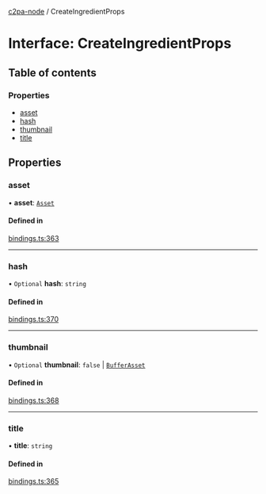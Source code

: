 [c2pa-node](../README.md) / CreateIngredientProps

# Interface: CreateIngredientProps

## Table of contents

### Properties

- [asset](CreateIngredientProps.md#asset)
- [hash](CreateIngredientProps.md#hash)
- [thumbnail](CreateIngredientProps.md#thumbnail)
- [title](CreateIngredientProps.md#title)

## Properties

### asset

• **asset**: [`Asset`](../README.md#asset)

#### Defined in

[bindings.ts:363](https://github.com/contentauth/c2pa-node/blob/796fe3f/js-src/bindings.ts#L363)

___

### hash

• `Optional` **hash**: `string`

#### Defined in

[bindings.ts:370](https://github.com/contentauth/c2pa-node/blob/796fe3f/js-src/bindings.ts#L370)

___

### thumbnail

• `Optional` **thumbnail**: ``false`` \| [`BufferAsset`](BufferAsset.md)

#### Defined in

[bindings.ts:368](https://github.com/contentauth/c2pa-node/blob/796fe3f/js-src/bindings.ts#L368)

___

### title

• **title**: `string`

#### Defined in

[bindings.ts:365](https://github.com/contentauth/c2pa-node/blob/796fe3f/js-src/bindings.ts#L365)
